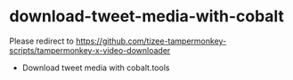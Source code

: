 # download-tweet-media-with-cobalt

Please redirect to [https://github.com/tizee-tampermonkey-scripts/tampermonkey-x-video-downloader
](https://github.com/tizee-tampermonkey-scripts/tampermonkey-x-video-downloader)

- Download tweet media with cobalt.tools
